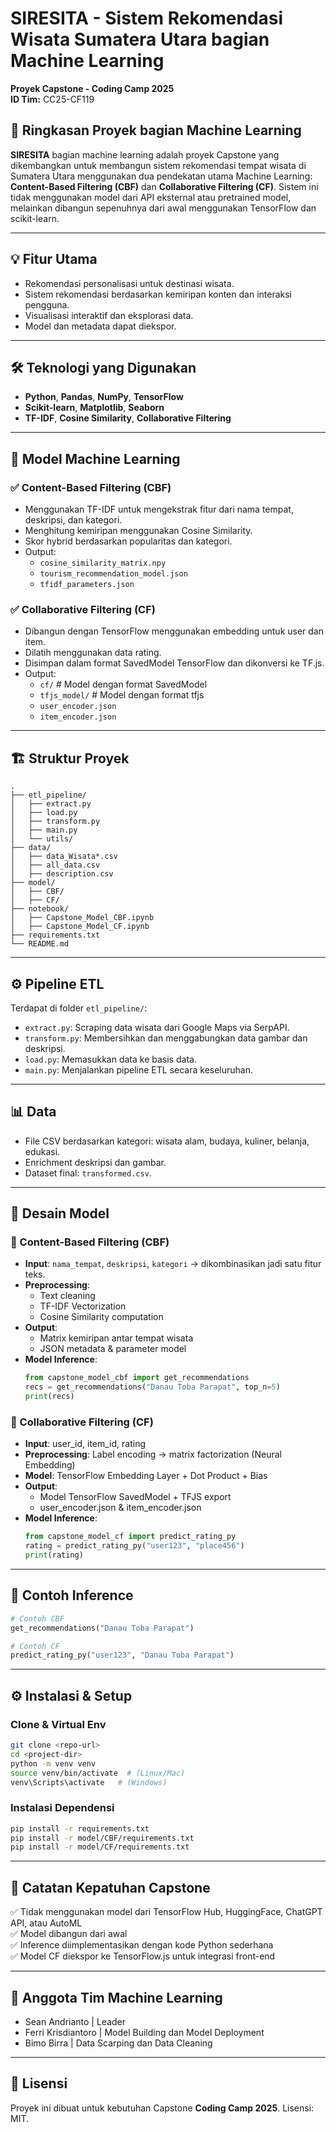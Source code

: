 # SIRESITA - Sistem Rekomendasi Wisata Sumatera Utara bagian Machine Learning

**Proyek Capstone - Coding Camp 2025**  
**ID Tim:** CC25-CF119

## 📌 Ringkasan Proyek bagian Machine Learning

**SIRESITA** bagian machine learning adalah proyek Capstone yang dikembangkan untuk membangun sistem rekomendasi tempat wisata di Sumatera Utara menggunakan dua pendekatan utama Machine Learning: **Content-Based Filtering (CBF)** dan **Collaborative Filtering (CF)**. Sistem ini tidak menggunakan model dari API eksternal atau pretrained model, melainkan dibangun sepenuhnya dari awal menggunakan TensorFlow dan scikit-learn.

---

## 💡 Fitur Utama

- Rekomendasi personalisasi untuk destinasi wisata.
- Sistem rekomendasi berdasarkan kemiripan konten dan interaksi pengguna.
- Visualisasi interaktif dan eksplorasi data.
- Model dan metadata dapat diekspor.

---

## 🛠️ Teknologi yang Digunakan

- **Python**, **Pandas**, **NumPy**, **TensorFlow**
- **Scikit-learn**, **Matplotlib**, **Seaborn**
- **TF-IDF**, **Cosine Similarity**, **Collaborative Filtering**

---

## 🧠 Model Machine Learning

### ✅ Content-Based Filtering (CBF)
- Menggunakan TF-IDF untuk mengekstrak fitur dari nama tempat, deskripsi, dan kategori.
- Menghitung kemiripan menggunakan Cosine Similarity.
- Skor hybrid berdasarkan popularitas dan kategori.
- Output:
  - `cosine_similarity_matrix.npy`
  - `tourism_recommendation_model.json`
  - `tfidf_parameters.json`

### ✅ Collaborative Filtering (CF)
- Dibangun dengan TensorFlow menggunakan embedding untuk user dan item.
- Dilatih menggunakan data rating.
- Disimpan dalam format SavedModel TensorFlow dan dikonversi ke TF.js.
- Output:
  - `cf/` # Model dengan format SavedModel
  - `tfjs_model/` # Model dengan format tfjs
  - `user_encoder.json`
  - `item_encoder.json`

---

## 🏗️ Struktur Proyek

```
.
├── etl_pipeline/
│   ├── extract.py
│   ├── load.py
│   ├── transform.py
│   ├── main.py
│   └── utils/
├── data/
│   ├── data_Wisata*.csv
│   ├── all_data.csv
│   ├── description.csv
├── model/
│   ├── CBF/
│   ├── CF/
├── notebook/
│   ├── Capstone_Model_CBF.ipynb
│   ├── Capstone_Model_CF.ipynb
├── requirements.txt
└── README.md
```

---

## ⚙️ Pipeline ETL

Terdapat di folder `etl_pipeline/`:
- `extract.py`: Scraping data wisata dari Google Maps via SerpAPI.
- `transform.py`: Membersihkan dan menggabungkan data gambar dan deskripsi.
- `load.py`: Memasukkan data ke basis data.
- `main.py`: Menjalankan pipeline ETL secara keseluruhan.

---

## 📊 Data

- File CSV berdasarkan kategori: wisata alam, budaya, kuliner, belanja, edukasi.
- Enrichment deskripsi dan gambar.
- Dataset final: `transformed.csv`.

---

## 🧠 Desain Model

### 📌 Content-Based Filtering (CBF)
- **Input**: `nama_tempat`, `deskripsi`, `kategori` → dikombinasikan jadi satu fitur teks.
- **Preprocessing**: 
  - Text cleaning
  - TF-IDF Vectorization
  - Cosine Similarity computation
- **Output**:
  - Matrix kemiripan antar tempat wisata
  - JSON metadata & parameter model
- **Model Inference**:
  ```python
  from capstone_model_cbf import get_recommendations
  recs = get_recommendations("Danau Toba Parapat", top_n=5)
  print(recs)
  ```

### 📌 Collaborative Filtering (CF)
- **Input**: user_id, item_id, rating
- **Preprocessing**: Label encoding → matrix factorization (Neural Embedding)
- **Model**: TensorFlow Embedding Layer + Dot Product + Bias
- **Output**:
  - Model TensorFlow SavedModel + TFJS export
  - user_encoder.json & item_encoder.json
- **Model Inference**:
  ```python
  from capstone_model_cf import predict_rating_py
  rating = predict_rating_py("user123", "place456")
  print(rating)
  ```

---

## 🚀 Contoh Inference

```python
# Contoh CBF
get_recommendations("Danau Toba Parapat")

# Contoh CF
predict_rating_py("user123", "Danau Toba Parapat")
```

---

## ⚙️ Instalasi & Setup

### Clone & Virtual Env
```bash
git clone <repo-url>
cd <project-dir>
python -m venv venv
source venv/bin/activate  # (Linux/Mac)
venv\Scripts\activate   # (Windows)
```

### Instalasi Dependensi
```bash
pip install -r requirements.txt
pip install -r model/CBF/requirements.txt
pip install -r model/CF/requirements.txt
```

---

## 📌 Catatan Kepatuhan Capstone

✅ Tidak menggunakan model dari TensorFlow Hub, HuggingFace, ChatGPT API, atau AutoML  
✅ Model dibangun dari awal  
✅ Inference diimplementasikan dengan kode Python sederhana  
✅ Model CF diekspor ke TensorFlow.js untuk integrasi front-end  

---

## 📍 Anggota Tim Machine Learning

- Sean Andrianto | Leader
- Ferri Krisdiantoro | Model Building dan Model Deployment
- Bimo Birra | Data Scarping dan Data Cleaning

---

## 📄 Lisensi

Proyek ini dibuat untuk kebutuhan Capstone **Coding Camp 2025**. Lisensi: MIT.  
